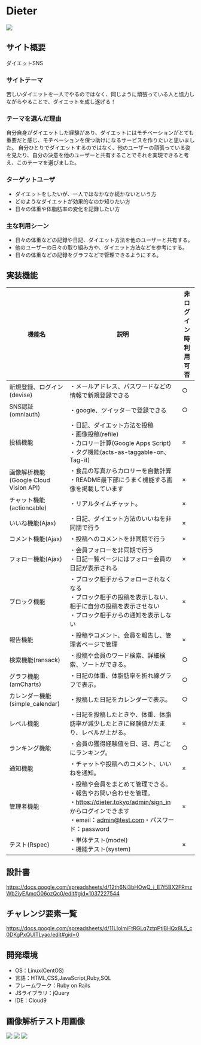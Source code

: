 
# Dieter
<img src="https://user-images.githubusercontent.com/75518740/113143943-aefc7700-9267-11eb-9f67-f610531d93fd.jpg">

## サイト概要
ダイエットSNS

### サイトテーマ
苦しいダイエットを一人でやるのではなく、同じように頑張っている人と協力しながらやることで、ダイエットを成し遂げる！

### テーマを選んだ理由
自分自身がダイエットした経験があり、ダイエットにはモチベーションがとても重要だと感じ、モチベーションを保つ助けになるサービスを作りたいと思いました。
自分ひとりでダイエットするのではなく、他のユーザーの頑張っている姿を見たり、自分の決意を他のユーザーと共有することでそれを実現できると考え、このテーマを選びました。

### ターゲットユーザ
- ダイエットをしたいが、一人ではなかなか続かないという方
- どのようなダイエットが効果的なのか知りたい方
- 日々の体重や体脂肪率の変化を記録したい方

### 主な利用シーン
- 日々の体重などの記録や日記、ダイエット方法を他のユーザーと共有する。
- 他のユーザーの日々の取り組み方や、ダイエット方法などを参考にする。
- 日々の体重などの記録をグラフなどで管理できるようにする。

## 実装機能

|機能名|説明|非ログイン時利用可否|
|---|---|---|
|新規登録、ログイン(devise)|・メールアドレス、パスワードなどの情報で新規登録できる|○|
|SNS認証(omniauth)|・google、ツイッターで登録できる|○|
|投稿機能|・日記、ダイエット方法を投稿<br>・画像投稿(refile)<br>・カロリー計算(Google Apps Script)<br>・タグ機能(acts-as-taggable-on、Tag-it)|×︎|
|画像解析機能(Google Cloud Vision API)|・食品の写真からカロリーを自動計算<br>・README最下部にうまく機能する画像を掲載しています|×︎|
|チャット機能(actioncable)|・リアルタイムチャット。|×|
|いいね機能(Ajax)|・日記、ダイエット方法のいいねを非同期で行う|×︎|
|コメント機能(Ajax)|・投稿へのコメントを非同期で行う|×|
|フォロー機能(Ajax)|・会員フォローを非同期で行う<br>・日記一覧ページにはフォロー会員の日記が表示される|×︎|
|ブロック機能|・ブロック相手からフォローされなくなる<br>・ブロック相手の投稿を表示しない、相手に自分の投稿を表示させない<br>・ブロック相手からの通知を表示しない|×︎|
|報告機能|・投稿やコメント、会員を報告し、管理者ページで管理|×︎|
|検索機能(ransack)|・投稿や会員のワード検索、詳細検索、ソートができる。|○|
|グラフ機能(amCharts)|・日記の体重、体脂肪率を折れ線グラフで表示。|○|
|カレンダー機能(simple_calendar)|・投稿した日記をカレンダーで表示。|○|
|レベル機能|・日記を投稿したときや、体重、体脂肪率が減少したときに経験値がたまり、レベルが上がる。|×|
|ランキング機能|・会員の獲得経験値を日、週、月ごとにランキング。|○|
|通知機能|・チャットや投稿へのコメント、いいねを通知。|×|
|管理者機能|・投稿や会員をまとめて管理できる。<br>・報告やお問い合わせを管理。<br>・https://dieter.tokyo/admin/sign_in<br>からログインできます<br>・email：admin@test.com・パスワード：password|×|
|テスト(Rspec)|・単体テスト(model)<br>・機能テスト(system)|×|


## 設計書
https://docs.google.com/spreadsheets/d/12th6Ni3bHOwQ_j_E7f5BX2FRmzWb2iyEAmcO06ozQc0/edit#gid=1037227544

## チャレンジ要素一覧
https://docs.google.com/spreadsheets/d/11LIolmiFtRGLq7ztpPtjBHQx8L5_c0DKgPxQUITLyao/edit#gid=0

## 開発環境
- OS：Linux(CentOS)
- 言語：HTML,CSS,JavaScript,Ruby,SQL
- フレームワーク：Ruby on Rails
- JSライブラリ：jQuery
- IDE：Cloud9

## 画像解析テスト用画像
<img src="https://user-images.githubusercontent.com/75518740/113121670-d8a8a480-924d-11eb-9b6e-e068af90c96d.png">
<img src="https://user-images.githubusercontent.com/75518740/113121766-eeb66500-924d-11eb-9b26-fa0b9dff0bc3.jpg">
<img src="https://user-images.githubusercontent.com/75518740/113643510-7290a700-96bd-11eb-9328-2688a899761d.jpg">

